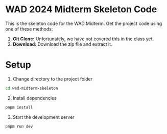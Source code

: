 # WAD 2024 Midterm Skeleton Code

This is the skeleton code for the WAD Midterm. Get the project code using one of these methods:

1. **Git Clone:** Unfortunately, we have not covered this in the class yet.
2. **Download:** Download the zip file and extract it.

# Setup

1. Change directory to the project folder

```bash
cd wad-midterm-skeleton
```

2. Install dependencies

```bash
pnpm install
```

3. Start the development server

```bash
pnpm run dev
```
